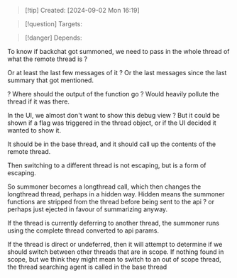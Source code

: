 
>[!tip] Created: [2024-09-02 Mon 16:19]

>[!question] Targets: 

>[!danger] Depends: 

To know if backchat got summoned, we need to pass in the whole thread of what the remote thread is ?

Or at least the last few messages of it ?
Or the last messages since the last summary that got mentioned.

? Where should the output of the function go ?
Would heavily pollute the thread if it was there.

In the UI, we almost don't want to show this debug view ? But it could be shown if a flag was triggered in the thread object, or if the UI decided it wanted to show it.

It should be in the base thread, and it should call up the contents of the remote thread.

Then switching to a different thread is not escaping, but is a form of escaping.

So summoner becomes a longthread call, which then changes the longthread thread, perhaps in a hidden way.
Hidden means the summoner functions are stripped from the thread before being sent to the api ? or perhaps just ejected in favour of summarizing anyway.

If the thread is currently deferring to another thread, the summoner runs using the complete thread converted to api params.

If the thread is direct or undeferred, then it will attempt to determine if we should switch between other threads that are in scope.  If nothing found in scope, but we think they might mean to switch to an out of scope thread, the thread searching agent is called in the base thread
